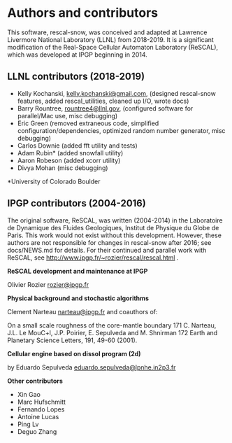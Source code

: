# Authors and contributors 

This software, rescal-snow, was conceived and adapted at Lawrence Livermore National Laboratory (LLNL) from 2018-2019.
It is a significant modification of the Real-Space Cellular Automaton Laboratory (ReSCAL), which was developed at IPGP beginning in 2014.

## LLNL contributors (2018-2019)
 - Kelly Kochanski, <kelly.kochanski@gmail.com>, (designed rescal-snow features, added rescal_utilities, cleaned up I/O, wrote docs)
 - Barry Rountree, <rountree4@llnl.gov>, (configured software for parallel/Mac use, misc debugging)
 - Eric Green (removed extraneous code, simplified configuration/dependencies, optimized random number generator, misc debugging)
 - Carlos Downie (added fft utility and tests)
 - Adam Rubin* (added snowfall utility)
 - Aaron Robeson (added xcorr utility)
 - Divya Mohan (misc debugging)

*University of Colorado Boulder

## IPGP contributors (2004-2016)
The original software, ReSCAL, was written (2004-2014) in the Laboratoire de Dynamique des Fluides Geologiques, Institut de Physique du Globe de Paris.
This work would not exist without this development.
However, these authors are not responsible for changes in rescal-snow after 2016; see docs/NEWS.md for details. For their continued and parallel work with ReSCAL, see http://www.ipgp.fr/~rozier/rescal/rescal.html .

**ReSCAL development and maintenance at IPGP**

Olivier Rozier <rozier@ipgp.fr>

**Physical background and stochastic algorithms**

Clement Narteau <narteau@ipgp.fr> and coauthors of:

On a small scale roughness of the core-mantle boundary
171 C. Narteau, J.L. Le MouC+l, J.P. Poirier, E. Sepulveda and M. Shnirman
172 Earth and Planetary Science Letters, 191, 49-60 (2001).


**Cellular engine based on dissol program (2d)**

by Eduardo Sepulveda <eduardo.sepulveda@lpnhe.in2p3.fr>

**Other contributors**

 - Xin Gao
 - Marc Hufschmitt
 - Fernando Lopes
 - Antoine Lucas
 - Ping Lv
 - Deguo Zhang

